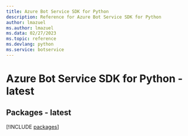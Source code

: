 ```yaml
---
title: Azure Bot Service SDK for Python
description: Reference for Azure Bot Service SDK for Python
author: lmazuel
ms.author: lmazuel
ms.data: 02/27/2023
ms.topic: reference
ms.devlang: python
ms.service: botservice
---
```

# Azure Bot Service SDK for Python - latest
## Packages - latest
[!INCLUDE [packages](bot-service-index.md)]